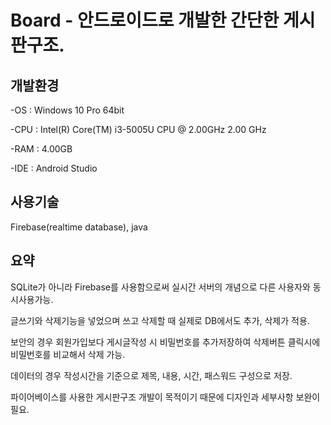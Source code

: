# Board - 안드로이드로 개발한 간단한 게시판구조.

## 개발환경
-OS : Windows 10 Pro 64bit

-CPU : Intel(R) Core(TM) i3-5005U CPU @ 2.00GHz 2.00 GHz

-RAM : 4.00GB

-IDE : Android Studio

## 사용기술 
Firebase(realtime database), java

## 요약
SQLite가 아니라 Firebase를 사용함으로써 실시간 서버의 개념으로 다른 사용자와 동시사용가능.

글쓰기와 삭제기능을 넣었으며 쓰고 삭제할 때 실제로 DB에서도 추가, 삭제가 적용.

보안의 경우 회원가입보다 게시글작성 시 비밀번호를 추가저장하여 삭제버튼 클릭시에 비밀번호를  비교해서 삭제 가능.

데이터의 경우 작성시간을 기준으로 제목, 내용, 시간, 패스워드 구성으로 저장.

파이어베이스를 사용한 게시판구조 개발이 목적이기 때문에 디자인과 세부사항 보완이 필요.
